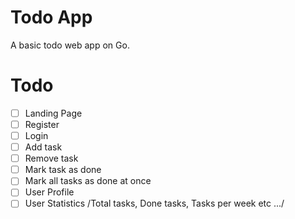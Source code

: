 # Todo App

A basic todo web app on Go.

# Todo

- [ ] Landing Page
- [ ] Register
- [ ] Login
- [ ] Add task
- [ ] Remove task
- [ ] Mark task as done
- [ ] Mark all tasks as done at once
- [ ] User Profile
- [ ] User Statistics /Total tasks, Done tasks, Tasks per week etc .../